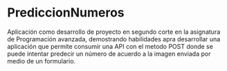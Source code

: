 # PrediccionNumeros
Aplicación como desarrollo de proyecto en segundo corte en la asignatura de Programación avanzada, demostrando habilidades apra desarrollar una aplicación que permite consumir una API con el metodo POST donde se puede intentar predecir un número de acuerdo a la imagen enviada por medio de un formulario. 

